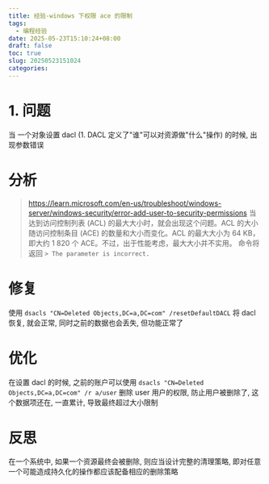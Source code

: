 ```yaml
---
title: 经验-windows 下权限 ace 的限制
tags:
  - 编程经验
date: 2025-05-23T15:10:24+08:00
draft: false
toc: true
slug: 20250523151024
categories:
---
```

# 1. 问题
当 一个对象设置 dacl (1. DACL 定义了"谁"可以对资源做"什么"操作) 的时候, 出现参数错误

# 分析

> https://learn.microsoft.com/en-us/troubleshoot/windows-server/windows-security/error-add-user-to-security-permissions
当达到访问控制列表 (ACL) 的最大大小时，就会出现这个问题。ACL 的大小随访问控制条目 (ACE) 的数量和大小而变化。ACL 的最大大小为 64 KB，即大约 1 820 个 ACE。不过，出于性能考虑，最大大小并不实用。
命令将返回 `> The parameter is incorrect.`
# 修复
使用 `dsacls "CN=Deleted Objects,DC=a,DC=com" /resetDefaultDACL` 将 dacl 恢复, 就会正常, 同时之前的数据也会丢失, 但功能正常了

# 优化
在设置 dacl 的时候, 之前的账户可以使用 `dsacls "CN=Deleted Objects,DC=a,DC=com" /r a/user`  删除 user 用户的权限, 防止用户被删除了, 这个数据项还在, 一直累计, 导致最终超过大小限制

# 反思
在一个系统中, 如果一个资源最终会被删除, 则应当设计完整的清理策略, 即对任意一个可能造成持久化的操作都应该配备相应的删除策略
<!--more-->
